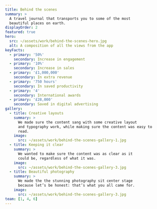 ```yaml
---
title: Behind the scenes
summary: >
  A travel journal that transports you to some of the most
  beautiful places on earth.
displayOrder: 2
featured: true
hero:
  src: ~/assets/work/behind-the-scenes-hero.jpg
  alt: A composition of all the views from the app
keyFacts:
  - primary: '50%'
    secondary: Increase in engagement
  - primary: '10%'
    secondary: Increase in sales
  - primary: '£1,000,000'
    secondary: In extra revenue
  - primary: '750 hours'
    secondary: In saved productivity
  - primary: '4'
    secondary: International awards
  - primary: '£28,000'
    secondary: Saved in digital advertising
gallery:
  - title: Creative layouts
    summary: >
      We made sure the content sang with some creative layout
      and typography work, while making sure the content was easy to
      read.
    image:
      src: ~/assets/work/behind-the-scenes-gallery-1.jpg
  - title: Keeping it clear
    summary: >
      We wanted to make sure the content was as clear as it
      could be, regardless of what it was.
    image:
      src: ~/assets/work/behind-the-scenes-gallery-3.jpg
  - title: Beautiful photography
    summary: >
      We made the the stunning photography sit center stage
      because let’s be honest: that’s what you all came for.
    image:
      src: ~/assets/work/behind-the-scenes-gallery-3.jpg
team: [1, 4, 6]
---
```


